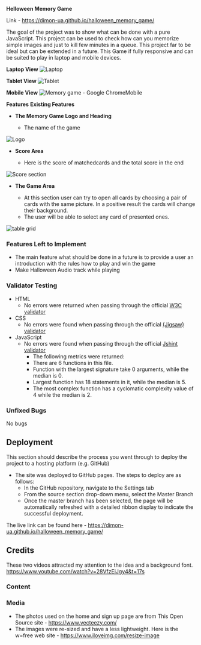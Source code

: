 **Helloween Memory Game**

Link - https://dimon-ua.github.io/halloween_memory_game/

The goal of the project was to show what can be done with a pure JavaScript. This project can be used to check how can you memorize simple images and just to kill few minutes in a queue. This project far to be ideal but can be extended in a future. This Game if fully responsive and can be suited to play in laptop and mobile devices. 

**Laptop View**
![Laptop](https://github.com/dimon-ua/halloween_memory_game/assets/19237081/9901e456-daae-45c0-86f6-99ef10dac157)

**Tablet View**
![Tablet](https://github.com/dimon-ua/halloween_memory_game/assets/19237081/56ab0e78-b07c-43bf-ad3e-f25762719224)

**Mobile View**
![Memory game - Google ChromeMobile](https://github.com/dimon-ua/halloween_memory_game/assets/19237081/0ea69a33-4b22-415d-9a61-039e3b4b3bf2)


**Features**
**Existing Features**

- __The Memory Game Logo and Heading__

  - The name of the game
  
![Logo](https://github.com/dimon-ua/halloween_memory_game/assets/19237081/876e89a1-b676-4401-9a62-82348cf59a22)


- __Score Area__

  - Here is the score of matchedcards and the total score in the end
   
![Score section](https://github.com/dimon-ua/halloween_memory_game/assets/19237081/d3666c4d-344f-44fa-ac4e-afa9c2e9b480)


- __The Game Area__

  - At this section user can try to open all cards by choosing a pair of cards with the same picture. In a positive result the cards will change their background.
  - The user will be able to select any card of presented ones. 

![table grid](https://github.com/dimon-ua/halloween_memory_game/assets/19237081/5a2b5bc2-8cd7-418e-a065-56fdc6e1c10b)


### Features Left to Implement

- The main feature what should be done in a future is to provide a user an introduction with the rules how to play and win the game
- Make Halloween Audio track while playing

### Validator Testing 

- HTML
    - No errors were returned when passing through the official [W3C validator](https://validator.w3.org/nu/?doc=https%3A%2F%2Fdimon-ua.github.io%2Fhalloween_memory_game%2F)
- CSS
    - No errors were found when passing through the official [(Jigsaw) validator](https://jigsaw.w3.org/css-validator/validator?uri=https%3A%2F%2Fdimon-ua.github.io%2Fhalloween_memory_game%2F&profile=css3svg&usermedium=all&warning=1&vextwarning=&lang=en)
- JavaScript
    - No errors were found when passing through the official [Jshint validator](https://jshint.com/)
      - The following metrics were returned: 
      - There are 6 functions in this file.
      - Function with the largest signature take 0 arguments, while the median is 0.
      - Largest function has 18 statements in it, while the median is 5.
      - The most complex function has a cyclomatic complexity value of 4 while the median is 2.
  
### Unfixed Bugs

No bugs

## Deployment

This section should describe the process you went through to deploy the project to a hosting platform (e.g. GitHub) 

- The site was deployed to GitHub pages. The steps to deploy are as follows: 
  - In the GitHub repository, navigate to the Settings tab 
  - From the source section drop-down menu, select the Master Branch
  - Once the master branch has been selected, the page will be automatically refreshed with a detailed ribbon display to indicate the successful deployment. 

The live link can be found here - https://dimon-ua.github.io/halloween_memory_game/


## Credits 
These two videos attracted my attention to the idea and a background font. https://www.youtube.com/watch?v=28VfzEiJgy4&t=17s

### Content 

### Media

- The photos used on the home and sign up page are from This Open Source site  - https://www.vecteezy.com/
- The images were re-sized and have a less lightweight. Here is the w=free web site - https://www.iloveimg.com/resize-image

